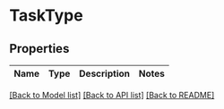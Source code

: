 # TaskType

## Properties
Name | Type | Description | Notes
------------ | ------------- | ------------- | -------------

[[Back to Model list]](README.md#documentation-for-models) [[Back to API list]](README.md#documentation-for-api-endpoints) [[Back to README]](README.md)


